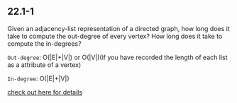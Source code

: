 ## 22.1-1
Given an adjacency-list representation of a directed graph, how long does it take to compute the out-degree of every vertex? How long does it take to compute the in-degrees?

`Out-degree`: O(|E|+|V|) or O(|V|)(if you have recorded the length of each list as a attribute of a vertex)

`In-degree`: O(|E|+|V|)

[check out here for details](http://sites.math.rutgers.edu/~ajl213/CLRS/Ch22.pdf)

